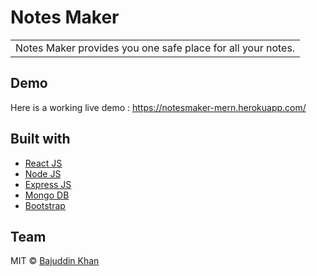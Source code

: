 # Notes Maker
<table>
<tr>
<td>
  Notes Maker provides you one safe place for all your notes.
</td>
</tr>
</table>

## Demo
Here is a working live demo :  https://notesmaker-mern.herokuapp.com/

## Built with 

- [React JS](https://reactjs.org/)
- [Node JS](https://nodejs.org/) 
- [Express JS](https://expressjs.com/)
- [Mongo DB](https://www.mongodb.com/)
- [Bootstrap](http://getbootstrap.com/)

## Team

MIT © [Bajuddin Khan](https://github.com/bajuddin15)

